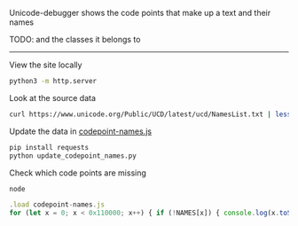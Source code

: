 Unicode-debugger shows the code points that make up a text and their names

TODO: and the classes it belongs to

---

View the site locally

``` sh
python3 -m http.server
```

Look at the source data

``` sh
curl https://www.unicode.org/Public/UCD/latest/ucd/NamesList.txt | less
```

Update the data in [codepoint-names.js](./codepoint-names.js)

``` sh
pip install requests
python update_codepoint_names.py
```

Check which code points are missing

``` sh
node
```

``` javascript
.load codepoint-names.js
for (let x = 0; x < 0x110000; x++) { if (!NAMES[x]) { console.log(x.toString(16)) } }
```
